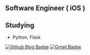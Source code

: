 ## Software Engineer ( iOS )

## Studying
 - Python, Flask

[![Github Blog Badge](https://img.shields.io/badge/-Blog-black?logo=github)](https://bangkm.github.io)
[![Gmail Badge](https://img.shields.io/badge/Gmail-d14836?style=flat-square&logo=Gmail&logoColor=white&link=mailto:kmbang04@gmail.com)](mailto:kmbang04@gmail.com)

<!--**bangkm/bangkm** is a ✨ _special_ ✨ repository because its `README.md` (this file) appears on your GitHub profile. -->
<!--
- 👯 I’m looking to collaborate on ...
- 🤔 I’m looking for help with ...
- 💬 Ask me about ...
- 📫 How to reach me: ...
- 😄 Pronouns: ...
- ⚡ Fun fact: ...
-->

